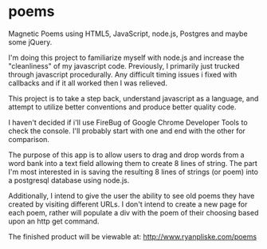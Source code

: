 # poems
Magnetic Poems using HTML5, JavaScript, node.js, Postgres and maybe some jQuery.

I'm doing this project to familiarize myself with node.js and increase the "cleanliness" of my javascript code. Previously, I primarily just trucked through javascript procedurally. Any difficult timing issues i fixed with callbacks and if it all worked then I was relieved. 

This project is to take a step back, understand javascript as a language, and attempt to utilize better conventions and produce better quality code.

I haven't decided if i'll use FireBug of Google Chrome Developer Tools to check the console. I'll probably start with one and end with the other for comparison.

The purpose of this app is to allow users to drag and drop words from a word bank into a text field allowing them to create 8 lines of string. The part I'm most interested in is saving the resulting 8 lines of strings (or poem) into a postgresql database using node.js. 

Additionally, I intend to give the user the ability to see old poems they have created by visiting different URLs. I don't intend to create a new page for each poem, rather will populate a div with the poem of their choosing based upon an http get command. 

The finished product will be viewable at:
http://www.ryanpliske.com/poems
